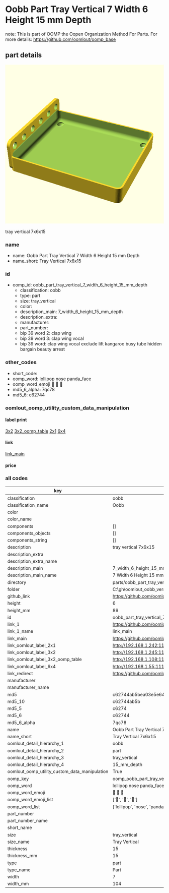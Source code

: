 # Oobb Part Tray Vertical 7 Width 6 Height 15 mm Depth  

note: This is part of OOMP the Oopen Organization Method For Parts. For more details: https://github.com/oomlout/oomp_base

##  part details
  

[![](3dpr.png)](3dpr.png)

tray vertical 7x6x15



### name
* name: Oobb Part Tray Vertical 7 Width 6 Height 15 mm Depth
* name_short: Tray Vertical 7x6x15 
### id
* oomp_id: oobb_part_tray_vertical_7_width_6_height_15_mm_depth
  * classification: oobb
  * type: part
  * size: tray_vertical
  * color: 
  * description_main: 7_width_6_height_15_mm_depth
  * description_extra: 
  * manufacturer: 
  * part_number: 
  * bip 39 word 2: clap wing
  * bip 39 word 3: clap wing vocal
  * bip 39 word: clap wing vocal exclude lift kangaroo busy tube hidden bargain beauty arrest

### other_codes
* short_code: 
* oomp_word: lollipop nose panda_face
* oomp_word_emoji :lollipop: :nose: :panda_face:
* md5_6_alpha: 7qc78
* md5_6: c62744






### oomlout_oomp_utility_custom_data_manipulation
#### label print
[3x2](http://192.168.1.245:1112/?label=oomp%207qc78)
[3x2_oomp_table](http://192.168.1.108:1112/?label=oomp%207qc78)
[2x1](http://192.168.1.242:1112/?label=oomp%207qc78)
[6x4](http://192.168.1.55:1112/?label=oomp%207qc78)    

#### link

[link_main](https://github.com/oomlout/oomlout_oobb_version_4_generated_parts/tree/main/navigation_oomp/oobb/part/tray_vertical/7_width_6_height_15_mm_depth/part)                              

#### price







### all codes 
| key | value |  
| --- | --- |  
| classification | oobb |  
| classification_name | Oobb |  
| color |  |  
| color_name |  |  
| components | [] |  
| components_objects | [] |  
| components_string | [] |  
| description | tray vertical 7x6x15 |  
| description_extra |  |  
| description_extra_name |  |  
| description_main | 7_width_6_height_15_mm_depth |  
| description_main_name | 7 Width 6 Height 15 mm Depth |  
| directory | parts/oobb_part_tray_vertical_7_width_6_height_15_mm_depth |  
| folder | C:\gh\oomlout_oobb_version_4_generated_parts\parts\oobb_part_tray_vertical_7_width_6_height_15_mm_depth |  
| github_link | https://github.com/oomlout/oomlout_oomp_part_src/tree/main/parts/oobb_part_tray_vertical_7_width_6_height_15_mm_depth |  
| height | 6 |  
| height_mm | 89 |  
| id | oobb_part_tray_vertical_7_width_6_height_15_mm_depth |  
| link_1 | https://github.com/oomlout/oomlout_oobb_version_4_generated_parts/tree/main/navigation_oomp/oobb/part/tray_vertical/7_width_6_height_15_mm_depth/part |  
| link_1_name | link_main |  
| link_main | https://github.com/oomlout/oomlout_oobb_version_4_generated_parts/tree/main/navigation_oomp/oobb/part/tray_vertical/7_width_6_height_15_mm_depth/part |  
| link_oomlout_label_2x1 | http://192.168.1.242:1112/?label=oomp%207qc78 |  
| link_oomlout_label_3x2 | http://192.168.1.245:1112/?label=oomp%207qc78 |  
| link_oomlout_label_3x2_oomp_table | http://192.168.1.108:1112/?label=oomp%207qc78 |  
| link_oomlout_label_6x4 | http://192.168.1.55:1112/?label=oomp%207qc78 |  
| link_redirect | https://github.com/oomlout/oomlout_oobb_version_4_generated_parts/tree/main/parts/oobb_tray_vertical_07_06_15 |  
| manufacturer |  |  
| manufacturer_name |  |  
| md5 | c62744ab5bea03e5e640b4efeabee94e |  
| md5_10 | c62744ab5b |  
| md5_5 | c6274 |  
| md5_6 | c62744 |  
| md5_6_alpha | 7qc78 |  
| name | Oobb Part Tray Vertical 7 Width 6 Height 15 mm Depth |  
| name_short | Tray Vertical 7x6x15  |  
| oomlout_detail_hierarchy_1 | oobb |  
| oomlout_detail_hierarchy_2 | part |  
| oomlout_detail_hierarchy_3 | tray_vertical |  
| oomlout_detail_hierarchy_4 | 15_mm_depth |  
| oomlout_oomp_utility_custom_data_manipulation | True |  
| oomp_key | oomp_oobb_part_tray_vertical_7_width_6_height_15_mm_depth |  
| oomp_word | lollipop nose panda_face |  
| oomp_word_emoji | :lollipop: :nose: :panda_face: |  
| oomp_word_emoji_list | [':lollipop:', ':nose:', ':panda_face:'] |  
| oomp_word_list | ['lollipop', 'nose', 'panda_face'] |  
| part_number |  |  
| part_number_name |  |  
| short_name |  |  
| size | tray_vertical |  
| size_name | Tray Vertical |  
| thickness | 15 |  
| thickness_mm | 15 |  
| type | part |  
| type_name | Part |  
| width | 7 |  
| width_mm | 104 |  

